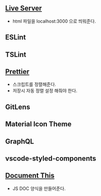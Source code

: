 ## [Live Server](https://marketplace.visualstudio.com/items?itemName=ritwickdey.LiveServer)

- html 파일을 localhost:3000 으로 띄워준다.

## ESLint

## TSLint

## [Prettier](https://marketplace.visualstudio.com/items?itemName=esbenp.prettier-vscode)

- 스크립트를 정렬해준다.
- 저장시 자동 정렬 설정 해줘야 한다.

## GitLens

## Material Icon Theme

## GraphQL

## vscode-styled-components

## [Document This](https://marketplace.visualstudio.com/items?itemName=joelday.docthis)

- JS DOC 양식을 만들어준다.

